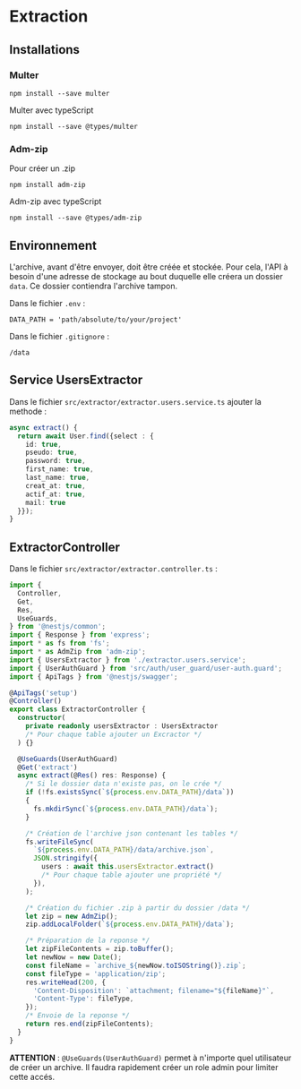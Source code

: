 # Extraction

## Installations

### Multer

```Shell
npm install --save multer
```

Multer avec typeScript

```Shell
npm install --save @types/multer
```

### Adm-zip

Pour créer un .zip

```Shell
npm install adm-zip
```

Adm-zip avec typeScript

```Shell
npm install --save @types/adm-zip
```

## Environnement

L'archive, avant d'être envoyer, doit être créée et stockée. Pour cela, l'API à besoin d'une adresse de stockage au bout duquelle elle créera un dossier ```data```. Ce dossier contiendra l'archive tampon.

Dans le fichier ```.env``` :

```
DATA_PATH = 'path/absolute/to/your/project'
```

Dans le fichier ```.gitignore``` :

```
/data
```

## Service UsersExtractor

Dans le fichier ```src/extractor/extractor.users.service.ts``` ajouter la methode :

```ts
async extract() {
  return await User.find({select : {
    id: true,
    pseudo: true,
    password: true,
    first_name: true,
    last_name: true,
    creat_at: true,
    actif_at: true,
    mail: true
  }});
}
```

## ExtractorController

Dans le fichier ```src/extractor/extractor.controller.ts``` :

```ts
import {
  Controller,
  Get,
  Res,
  UseGuards,
} from '@nestjs/common';
import { Response } from 'express';
import * as fs from 'fs';
import * as AdmZip from 'adm-zip';
import { UsersExtractor } from './extractor.users.service';
import { UserAuthGuard } from 'src/auth/user_guard/user-auth.guard';
import { ApiTags } from '@nestjs/swagger';

@ApiTags('setup')
@Controller()
export class ExtractorController {
  constructor(
    private readonly usersExtractor : UsersExtractor
    /* Pour chaque table ajouter un Excractor */
  ) {}

  @UseGuards(UserAuthGuard)
  @Get('extract')
  async extract(@Res() res: Response) {
    /* Si le dossier data n'existe pas, on le crée */
    if (!fs.existsSync(`${process.env.DATA_PATH}/data`))
    {
      fs.mkdirSync(`${process.env.DATA_PATH}/data`);
    }

    /* Création de l'archive json contenant les tables */
    fs.writeFileSync(
      `${process.env.DATA_PATH}/data/archive.json`,
      JSON.stringify({
        users : await this.usersExtractor.extract()
        /* Pour chaque table ajouter une propriété */
      }),
    );

    /* Création du fichier .zip à partir du dossier /data */
    let zip = new AdmZip();
    zip.addLocalFolder(`${process.env.DATA_PATH}/data`);

    /* Préparation de la reponse */
    let zipFileContents = zip.toBuffer();
    let newNow = new Date();
    const fileName = `archive_${newNow.toISOString()}.zip`;
    const fileType = 'application/zip';
    res.writeHead(200, {
      'Content-Disposition': `attachment; filename="${fileName}"`,
      'Content-Type': fileType,
    });
    /* Envoie de la reponse */
    return res.end(zipFileContents);
  }
}
```
**ATTENTION** : ```@UseGuards(UserAuthGuard)``` permet à n'importe quel utilisateur de créer un archive. Il faudra rapidement créer un role admin pour limiter cette accés.

